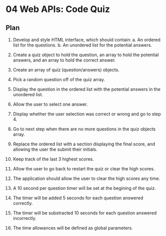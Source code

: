 # 04 Web APIs: Code Quiz

## Plan

1. Develop and style HTML interface, which should contain:
   a. An ordered list for the questions.
   b. An unordered list for the potential answers.

2. Create a quiz object to hold the question, an array to hold the potential answers, and an array to hold the correct answer.

3. Create an array of quiz (question/answers) objects.

4. Pick a random question off of the quiz array.

5. Display the question in the ordered list with the potential answers in the unordered list.

6. Allow the user to select one answer.

7. Display whether the user selection was correct or wrong and go to step 4.

8. Go to next step when there are no more questions in the quiz objects array.

9. Replace the ordered list with a section displaying the final score, and allowing the user the submit their initials.

10. Keep track of the last 3 highest scores.

11. Allow the user to go back to restart the quiz or clear the high scores.

12. The application should allow the user to clear the high scores any time.

13. A 10 second per question timer will be set at the begining of the quiz.

14. The timer will be added 5 seconds for each question answered correctly.

15. The timer will be substracted 10 seconds for each question answered incorrectly.

16. The time allowances will be defined as global parameters.
